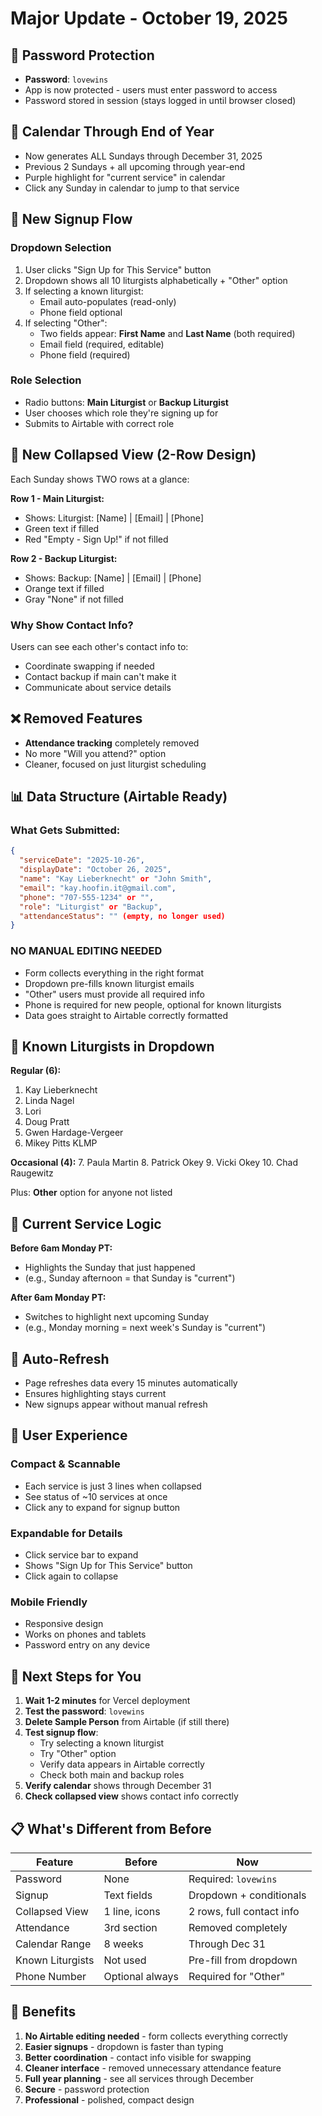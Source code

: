 # Major Update - October 19, 2025

## 🔐 Password Protection
- **Password**: `lovewins`
- App is now protected - users must enter password to access
- Password stored in session (stays logged in until browser closed)

## 📅 Calendar Through End of Year
- Now generates ALL Sundays through December 31, 2025
- Previous 2 Sundays + all upcoming through year-end
- Purple highlight for "current service" in calendar
- Click any Sunday in calendar to jump to that service

## 📝 New Signup Flow

### Dropdown Selection
1. User clicks "Sign Up for This Service" button
2. Dropdown shows all 10 liturgists alphabetically + "Other" option
3. If selecting a known liturgist:
   - Email auto-populates (read-only)
   - Phone field optional
4. If selecting "Other":
   - Two fields appear: **First Name** and **Last Name** (both required)
   - Email field (required, editable)
   - Phone field (required)

### Role Selection
- Radio buttons: **Main Liturgist** or **Backup Liturgist**
- User chooses which role they're signing up for
- Submits to Airtable with correct role

## 🎨 New Collapsed View (2-Row Design)

Each Sunday shows TWO rows at a glance:

**Row 1 - Main Liturgist:**
- Shows: Liturgist: [Name] | [Email] | [Phone]
- Green text if filled
- Red "Empty - Sign Up!" if not filled

**Row 2 - Backup Liturgist:**
- Shows: Backup: [Name] | [Email] | [Phone]  
- Orange text if filled
- Gray "None" if not filled

### Why Show Contact Info?
Users can see each other's contact info to:
- Coordinate swapping if needed
- Contact backup if main can't make it
- Communicate about service details

## ❌ Removed Features
- **Attendance tracking** completely removed
- No more "Will you attend?" option
- Cleaner, focused on just liturgist scheduling

## 📊 Data Structure (Airtable Ready)

### What Gets Submitted:
```json
{
  "serviceDate": "2025-10-26",
  "displayDate": "October 26, 2025",
  "name": "Kay Lieberknecht" or "John Smith",
  "email": "kay.hoofin.it@gmail.com",
  "phone": "707-555-1234" or "",
  "role": "Liturgist" or "Backup",
  "attendanceStatus": "" (empty, no longer used)
}
```

### NO MANUAL EDITING NEEDED
- Form collects everything in the right format
- Dropdown pre-fills known liturgist emails
- "Other" users must provide all required info
- Phone is required for new people, optional for known liturgists
- Data goes straight to Airtable correctly formatted

## 👥 Known Liturgists in Dropdown

**Regular (6):**
1. Kay Lieberknecht
2. Linda Nagel
3. Lori
4. Doug Pratt
5. Gwen Hardage-Vergeer
6. Mikey Pitts KLMP

**Occasional (4):**
7. Paula Martin
8. Patrick Okey
9. Vicki Okey
10. Chad Raugewitz

Plus: **Other** option for anyone not listed

## 🎯 Current Service Logic

**Before 6am Monday PT:**
- Highlights the Sunday that just happened
- (e.g., Sunday afternoon = that Sunday is "current")

**After 6am Monday PT:**
- Switches to highlight next upcoming Sunday
- (e.g., Monday morning = next week's Sunday is "current")

## 🔄 Auto-Refresh
- Page refreshes data every 15 minutes automatically
- Ensures highlighting stays current
- New signups appear without manual refresh

## 📱 User Experience

### Compact & Scannable
- Each service is just 3 lines when collapsed
- See status of ~10 services at once
- Click any to expand for signup button

### Expandable for Details
- Click service bar to expand
- Shows "Sign Up for This Service" button
- Click again to collapse

### Mobile Friendly
- Responsive design
- Works on phones and tablets
- Password entry on any device

## 🚀 Next Steps for You

1. **Wait 1-2 minutes** for Vercel deployment
2. **Test the password**: `lovewins`
3. **Delete Sample Person** from Airtable (if still there)
4. **Test signup flow**:
   - Try selecting a known liturgist
   - Try "Other" option
   - Verify data appears in Airtable correctly
   - Check both main and backup roles
5. **Verify calendar** shows through December 31
6. **Check collapsed view** shows contact info correctly

## 📋 What's Different from Before

| Feature | Before | Now |
|---------|---------|-----|
| Password | None | Required: `lovewins` |
| Signup | Text fields | Dropdown + conditionals |
| Collapsed View | 1 line, icons | 2 rows, full contact info |
| Attendance | 3rd section | Removed completely |
| Calendar Range | 8 weeks | Through Dec 31 |
| Known Liturgists | Not used | Pre-fill from dropdown |
| Phone Number | Optional always | Required for "Other" |

## 🎉 Benefits

1. **No Airtable editing needed** - form collects everything correctly
2. **Easier signups** - dropdown is faster than typing
3. **Better coordination** - contact info visible for swapping
4. **Cleaner interface** - removed unnecessary attendance feature
5. **Full year planning** - see all services through December
6. **Secure** - password protection
7. **Professional** - polished, compact design
